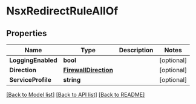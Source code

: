 # NsxRedirectRuleAllOf

## Properties

Name | Type | Description | Notes
------------ | ------------- | ------------- | -------------
**LoggingEnabled** | **bool** |  | [optional] 
**Direction** | [**FirewallDirection**](FirewallDirection.md) |  | [optional] 
**ServiceProfile** | **string** |  | [optional] 

[[Back to Model list]](../README.md#documentation-for-models) [[Back to API list]](../README.md#documentation-for-api-endpoints) [[Back to README]](../README.md)


